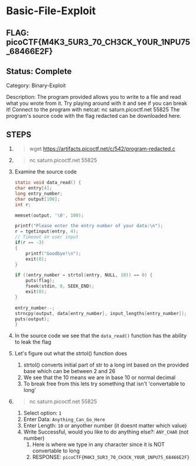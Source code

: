 # Basic-File-Exploit

## FLAG: picoCTF{M4K3_5UR3_70_CH3CK_Y0UR_1NPU75_68466E2F}

## Status: Complete

Category: Binary-Exploit

Description: The program provided allows you to write to a file and read what you wrote from it. Try playing around with it and see if you can break it! Connect to the program with netcat: nc saturn.picoctf.net 55825 The program's source code with the flag redacted can be downloaded here.

## STEPS

1. > wget <https://artifacts.picoctf.net/c/542/program-redacted.c>
2. > nc saturn.picoctf.net 55825
3. Examine the source code

    ```c
    static void data_read() {
    char entry[4];
    long entry_number;
    char output[100];
    int r;

    memset(output, '\0', 100);
    
    printf("Please enter the entry number of your data:\n");
    r = tgetinput(entry, 4);
    // Timeout on user input
    if(r == -3)
    {
        printf("Goodbye!\n");
        exit(0);
    }
    
    if ((entry_number = strtol(entry, NULL, 10)) == 0) {
        puts(flag);
        fseek(stdin, 0, SEEK_END);
        exit(0);
    }

    entry_number--;
    strncpy(output, data[entry_number], input_lengths[entry_number]);
    puts(output);
    }
    ```

4. In the source code we see that the `data_read()` function has the ability to leak the flag
5. Let's figure out what the strtol() function does
   1. strtol() converts initial part of str to a long int based on the provided base which can be between 2 and 26
   2. We see that the 10 means we are in base 10 or normal decimal
   3. To break free from this lets try something that isn't 'convertable to long'
6. > nc saturn.picoctf.net 55825
   1. Select option: `1`
   2. Enter Data: `Anything_Can_Go_Here`
   3. Enter Length: `10` or anyother number (it doesnt matter which value)
   4. Write Successful, would you like to do anything else?: `ANY_CHAR` (not number)
      1. Here is where we type in any character since it is NOT convertable to long
      2. RESPONSE: `picoCTF{M4K3_5UR3_70_CH3CK_Y0UR_1NPU75_68466E2F}`
